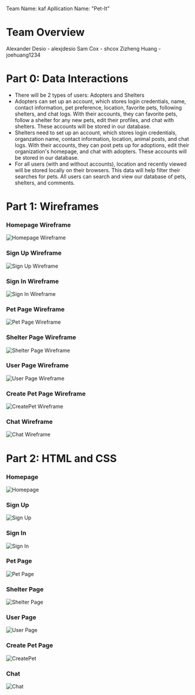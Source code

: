 Team Name: kaf
Apllication Name: "Pet-It"

# Team Overview
Alexander Desio - alexjdesio
Sam Cox - shcox
Zizheng Huang - joehuang1234

# Part 0: Data Interactions
 - There will be 2 types of users: Adopters and Shelters
 - Adopters can set up an account, which stores login credentials, name, contact information, pet preference, location, favorite pets, following shelters, and chat logs. With their accounts, they can favorite pets, follow a shelter for any new pets, edit their profiles, and chat with shelters. These accounts will be stored in our database.
 - Shelters need to set up an account, which stores login credentials, organzation name, contact information, location, animal posts, and chat logs. With their accounts, they can post pets up for adoptions, edit their organization's homepage, and chat with adopters. These accounts will be stored in our database.
 - For all users (with and without accounts), location and recently viewed will be stored locally on their browsers. This data will help filter their searches for pets. All users can search and view our database of pets, shelters, and comments. 

# Part 1: Wireframes
### Homepage Wireframe
![Homepage Wireframe](https://raw.githubusercontent.com/alexjdesio/cs326-final-kaf/images/wireframes/homepage.png)
### Sign Up Wireframe
![Sign Up Wireframe](https://raw.githubusercontent.com/alexjdesio/cs326-final-kaf/images/wireframes/signup.png)
### Sign In Wireframe
![Sign In Wireframe](https://raw.githubusercontent.com/alexjdesio/cs326-final-kaf/images/wireframes/signin.png)
### Pet Page Wireframe
![Pet Page Wireframe](https://raw.githubusercontent.com/alexjdesio/cs326-final-kaf/images/wireframes/petpage.png)
### Shelter Page Wireframe
![Shelter Page Wireframe](https://raw.githubusercontent.com/alexjdesio/cs326-final-kaf/images/wireframes/shelterpage.png)
### User Page Wireframe
![User Page Wireframe](https://raw.githubusercontent.com/alexjdesio/cs326-final-kaf/images/wireframes/userpage.png)
### Create Pet Page Wireframe
![CreatePet Wireframe](https://raw.githubusercontent.com/alexjdesio/cs326-final-kaf/images/wireframes/createpet.png)
### Chat Wireframe
![Chat Wireframe](https://raw.githubusercontent.com/alexjdesio/cs326-final-kaf/images/wireframes/chat.png)

# Part 2: HTML and CSS
### Homepage
![Homepage](https://raw.githubusercontent.com/alexjdesio/cs326-final-kaf/images/HTML%20Page%20Screenshots/homepagehtml.png)
### Sign Up
![Sign Up](https://raw.githubusercontent.com/alexjdesio/cs326-final-kaf/images/HTML%20Page%20Screenshots/signuphtml.png)
### Sign In
![Sign In](https://raw.githubusercontent.com/alexjdesio/cs326-final-kaf/images/HTML%20Page%20Screenshots/signinhtml.png)
### Pet Page
![Pet Page](https://raw.githubusercontent.com/alexjdesio/cs326-final-kaf/images/HTML%20Page%20Screenshots/petpagehtml.png)
### Shelter Page
![Shelter Page](https://raw.githubusercontent.com/alexjdesio/cs326-final-kaf/images/HTML%20Page%20Screenshots/shelterpagehtml.png)
### User Page
![User Page](https://raw.githubusercontent.com/alexjdesio/cs326-final-kaf/images/HTML%20Page%20Screenshots/userpagehtml.png)
### Create Pet Page
![CreatePet](https://raw.githubusercontent.com/alexjdesio/cs326-final-kaf/images/HTML%20Page%20Screenshots/createpethtml.png)
### Chat
![Chat](https://raw.githubusercontent.com/alexjdesio/cs326-final-kaf/images/HTML%20Page%20Screenshots/chathtml.png)